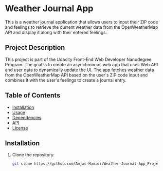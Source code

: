 # Weather Journal App

This is a weather journal application that allows users to input their ZIP code and feelings to retrieve the current weather data from the OpenWeatherMap API and display it along with their entered feelings.

## Project Description

This project is part of the Udacity Front-End Web Developer Nanodegree Program. The goal is to create an asynchronous web app that uses Web API and user data to dynamically update the UI. The app fetches weather data from the OpenWeatherMap API based on the user's ZIP code input and combines it with the user's feelings to create a journal entry.

## Table of Contents

- [Installation](#installation)
- [Usage](#usage)
- [Dependencies](#dependencies)
- [API](#api)
- [License](#license)

## Installation

1. Clone the repository:

   ```bash
   git clone https://github.com/Amjad-Hamidi/Weather-Journal-App_Project.git
